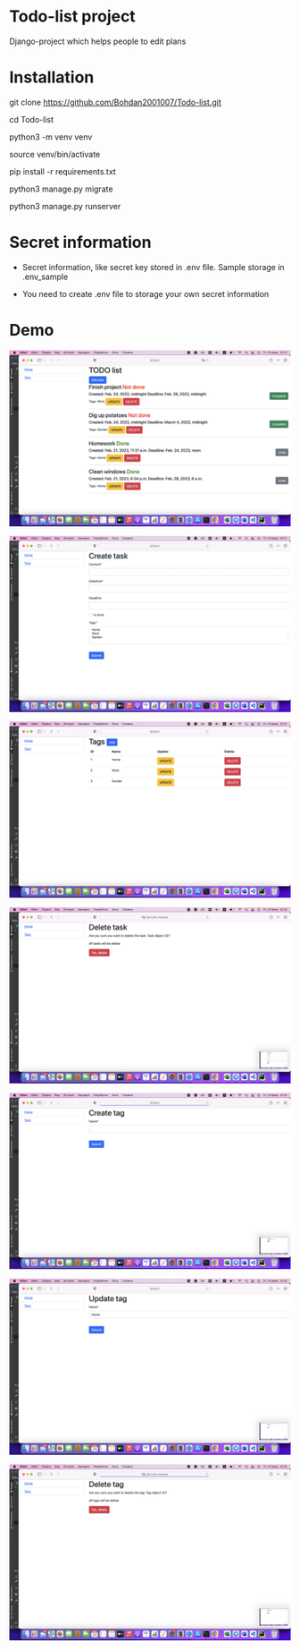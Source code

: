 # Todo-list project
Django-project which helps people to edit plans
# Installation

git clone https://github.com/Bohdan2001007/Todo-list.git

cd Todo-list

python3 -m venv venv

source venv/bin/activate

pip install -r requirements.txt

python3 manage.py migrate

python3 manage.py runserver

# Secret information

- Secret information, like secret key stored in .env file. Sample storage in .env_sample

- You need to create .env file to storage your own secret information

# Demo
![Page1](https://github.com/Bohdan2001007/Todo-list/blob/main/%D0%A1%D0%BD%D0%B8%D0%BC%D0%BE%D0%BA%20%D1%8D%D0%BA%D1%80%D0%B0%D0%BD%D0%B0%202023-02-24%20%D0%B2%2022.31.37.png)

![Page2](https://github.com/Bohdan2001007/Todo-list/blob/main/%D0%A1%D0%BD%D0%B8%D0%BC%D0%BE%D0%BA%20%D1%8D%D0%BA%D1%80%D0%B0%D0%BD%D0%B0%202023-02-24%20%D0%B2%2023.21.40.png)

![Page3](https://github.com/Bohdan2001007/Todo-list/blob/main/%D0%A1%D0%BD%D0%B8%D0%BC%D0%BE%D0%BA%20%D1%8D%D0%BA%D1%80%D0%B0%D0%BD%D0%B0%202023-02-24%20%D0%B2%2022.31.55.png)

![Page5](https://github.com/Bohdan2001007/Todo-list/blob/main/%D0%A1%D0%BD%D0%B8%D0%BC%D0%BE%D0%BA%20%D1%8D%D0%BA%D1%80%D0%B0%D0%BD%D0%B0%202023-02-24%20%D0%B2%2022.32.14.png)

![Page6](https://github.com/Bohdan2001007/Todo-list/blob/main/%D0%A1%D0%BD%D0%B8%D0%BC%D0%BE%D0%BA%20%D1%8D%D0%BA%D1%80%D0%B0%D0%BD%D0%B0%202023-02-24%20%D0%B2%2022.32.19.png)

![Page7](https://github.com/Bohdan2001007/Todo-list/blob/main/%D0%A1%D0%BD%D0%B8%D0%BC%D0%BE%D0%BA%20%D1%8D%D0%BA%D1%80%D0%B0%D0%BD%D0%B0%202023-02-24%20%D0%B2%2022.32.22.png)

![Page8](https://github.com/Bohdan2001007/Todo-list/blob/main/%D0%A1%D0%BD%D0%B8%D0%BC%D0%BE%D0%BA%20%D1%8D%D0%BA%D1%80%D0%B0%D0%BD%D0%B0%202023-02-24%20%D0%B2%2022.32.26.png)
